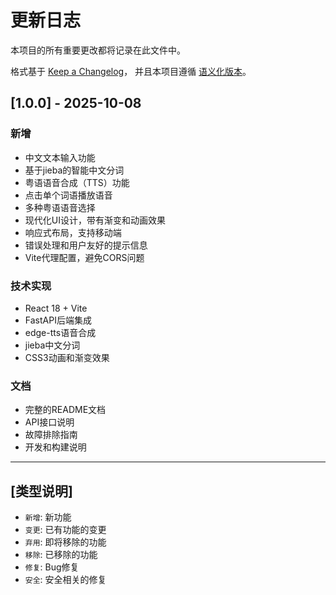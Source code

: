 # 更新日志

本项目的所有重要更改都将记录在此文件中。

格式基于 [Keep a Changelog](https://keepachangelog.com/zh-CN/1.0.0/)，
并且本项目遵循 [语义化版本](https://semver.org/lang/zh-CN/)。

## [1.0.0] - 2025-10-08

### 新增
- 中文文本输入功能
- 基于jieba的智能中文分词
- 粤语语音合成（TTS）功能
- 点击单个词语播放语音
- 多种粤语语音选择
- 现代化UI设计，带有渐变和动画效果
- 响应式布局，支持移动端
- 错误处理和用户友好的提示信息
- Vite代理配置，避免CORS问题

### 技术实现
- React 18 + Vite
- FastAPI后端集成
- edge-tts语音合成
- jieba中文分词
- CSS3动画和渐变效果

### 文档
- 完整的README文档
- API接口说明
- 故障排除指南
- 开发和构建说明

---

## [类型说明]

- `新增`: 新功能
- `变更`: 已有功能的变更
- `弃用`: 即将移除的功能
- `移除`: 已移除的功能
- `修复`: Bug修复
- `安全`: 安全相关的修复
